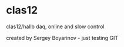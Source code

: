 clas12
======

clas12/hallb daq, online and slow control 

created by Sergey Boyarinov - just testing GIT
